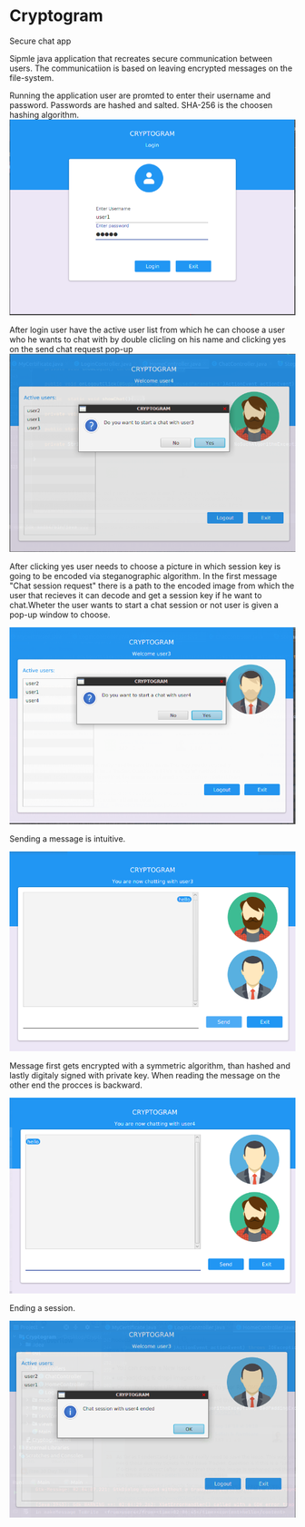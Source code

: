 # Cryptogram
Secure chat app

Sipmle java application that recreates secure communication between users. The communicatiion is based on leaving encrypted messages on the file-system.

Running the application user are promted to enter their username and password. Passwords are hashed and salted. SHA-256 is the choosen hashing algorithm.
![Screenshot](Screenshots/Login.png)

After login user have the active user list from which he can choose a user who he wants to chat with by double clicling on his name and clicking yes on the send chat request pop-up
![Screenshot](Screenshots/SendReq.png)

After clicking yes user needs to choose a picture in which session key is going to be encoded via steganographic algorithm.
In the first message "Chat session request" there is a path to the encoded image from which the user that recieves it can decode and get a session key if he want to chat.Wheter the user wants to start a chat session or not user is given a pop-up window to choose.

![Screenshot](Screenshots/RecieveReq.png)

Sending a message is intuitive.

![Screenshot](Screenshots/MessSent.png)

Message first gets encrypted with a symmetric algorithm, than hashed and lastly digitaly signed with private key.
When reading the message on the other end the procces is backward.

![Screenshot](Screenshots/MessReceived.png)

Ending a session.

![Screenshot](Screenshots/EndSession.png)
